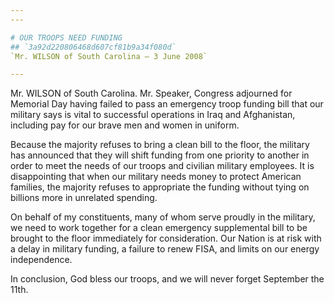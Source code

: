 ```yaml
---
---

# OUR TROOPS NEED FUNDING
## `3a92d220806468d607cf81b9a34f080d`
`Mr. WILSON of South Carolina — 3 June 2008`

---
```



Mr. WILSON of South Carolina. Mr. Speaker, Congress adjourned for 
Memorial Day having failed to pass an emergency troop funding bill that 
our military says is vital to successful operations in Iraq and 
Afghanistan, including pay for our brave men and women in uniform.

Because the majority refuses to bring a clean bill to the floor, the 
military has announced that they will shift funding from one priority 
to another in order to meet the needs of our troops and civilian 
military employees. It is disappointing that when our military needs 
money to protect American families, the majority refuses to appropriate 
the funding without tying on billions more in unrelated spending.

On behalf of my constituents, many of whom serve proudly in the 
military, we need to work together for a clean emergency supplemental 
bill to be brought to the floor immediately for consideration. Our 
Nation is at risk with a delay in military funding, a failure to renew 
FISA, and limits on our energy independence.

In conclusion, God bless our troops, and we will never forget 
September the 11th.
